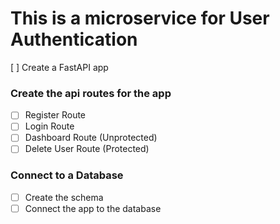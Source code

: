 # This is a microservice for User Authentication

[ ] Create a FastAPI app

### Create the api routes for the app

- [ ] Register Route
- [ ] Login Route
- [ ] Dashboard Route (Unprotected)
- [ ] Delete User Route (Protected)

### Connect to a Database

- [ ] Create the schema
- [ ] Connect the app to the database

###
